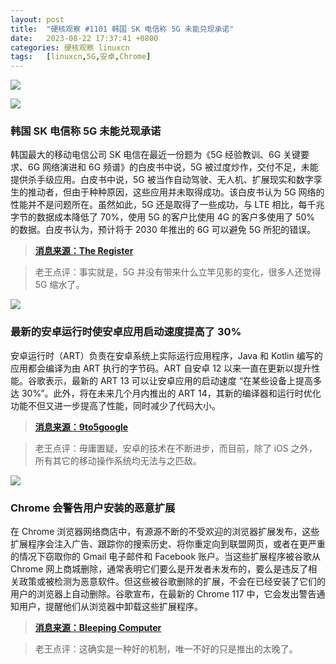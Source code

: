 ```yaml
---
layout: post
title:	"硬核观察 #1101 韩国 SK 电信称 5G 未能兑现承诺"
date:	2023-08-22 17:37:41 +0800 
categories:	硬核观察 linuxcn 
tags:	[linuxcn,5G,安卓,Chrome]
---
```



![](/Asserts/Images//attachment/album/202308/22/173650cmsserym0e43t418.jpg)


![](/Asserts/Images//attachment/album/202308/22/173659fyq2c9la2qfye22a.jpg)


### 韩国 SK 电信称 5G 未能兑现承诺


韩国最大的移动电信公司 SK 电信在最近一份题为《5G 经验教训、6G 关键要求、6G 网络演进和 6G 频谱》的白皮书中说，5G 被过度炒作，交付不足，未能提供杀手级应用。白皮书中说，5G 被当作自动驾驶、无人机、扩展现实和数字孪生的推动者，但由于种种原因，这些应用并未取得成功。该白皮书认为 5G 网络的性能并不是问题所在。虽然如此，5G 还是取得了一些成功，与 LTE 相比，每千兆字节的数据成本降低了 70%，使用 5G 的客户比使用 4G 的客户多使用了 50% 的数据。白皮书认为，预计将于 2030 年推出的 6G 可以避免 5G 所犯的错误。



> 
> **[消息来源：The Register](https://www.theregister.com/2023/08/21/sk_telecom_5g_disappointed)**
> 
> 
> 



> 
> 老王点评：事实就是，5G 并没有带来什么立竿见影的变化，很多人还觉得 5G 缩水了。
> 
> 
> 


![](/Asserts/Images//attachment/album/202308/22/173710q12c3i1n1kffycd8.jpg)


### 最新的安卓运行时使安卓应用启动速度提高了 30%


安卓运行时（ART）负责在安卓系统上实际运行应用程序，Java 和 Kotlin 编写的应用都会编译为由 ART 执行的字节码。ART 自安卓 12 以来一直在更新以提升性能。谷歌表示，最新的 ART 13 可以让安卓应用的启动速度 “在某些设备上提高多达 30%”。此外，将在未来几个月内推出的 ART 14，其新的编译器和运行时优化功能不但又进一步提高了性能，同时减少了代码大小。



> 
> **[消息来源：9to5google](https://9to5google.com/2023/08/21/android-runtime-13-14-updates/)**
> 
> 
> 



> 
> 老王点评：毋庸置疑，安卓的技术在不断进步，而目前，除了 iOS 之外，所有其它的移动操作系统均无法与之匹敌。
> 
> 
> 


![](/Asserts/Images//attachment/album/202308/22/173726dyawyodyaoz5kdgw.jpg)


### Chrome 会警告用户安装的恶意扩展


在 Chrome 浏览器网络商店中，有源源不断的不受欢迎的浏览器扩展发布，这些扩展程序会注入广告、跟踪你的搜索历史、将你重定向到联盟网页，或者在更严重的情况下窃取你的 Gmail 电子邮件和 Facebook 账户。当这些扩展程序被谷歌从 Chrome 网上商城删除，通常表明它们要么是开发者未发布的，要么是违反了相关政策或被检测为恶意软件。但这些被谷歌删除的扩展，不会在已经安装了它们的用户的浏览器上自动删除。谷歌宣布，在最新的 Chrome 117 中，它会发出警告通知用户，提醒他们从浏览器中卸载这些扩展程序。



> 
> **[消息来源：Bleeping Computer](https://www.bleepingcomputer.com/news/google/google-chrome-to-warn-when-installed-extensions-are-malware/)**
> 
> 
> 



> 
> 老王点评：这确实是一种好的机制，唯一不好的只是推出的太晚了。
> 
> 
>
